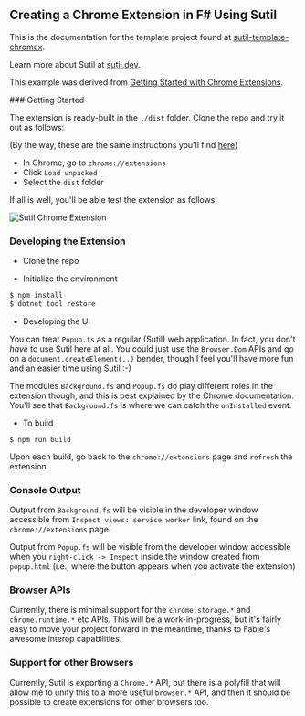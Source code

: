 ## Creating a Chrome Extension in F# Using Sutil ##

This is the documentation for the template project found at [sutil-template-chromex](https://github.com/davedawkins/sutil-template-chromex).

Learn more about Sutil at [sutil.dev](https://sutil.dev).

This example was derived from [Getting Started with Chrome Extensions](https://developer.chrome.com/docs/extensions/mv3/getstarted/).

### Getting Started

The extension is ready-built in the `./dist` folder. Clone the repo and try it out as follows:

(By the way, these are the same instructions you'll find [here](https://developer.chrome.com/docs/extensions/mv3/getstarted/))

- In Chrome, go to `chrome://extensions`
- Click `Load unpacked`
- Select the `dist` folder

If all is well, you'll be able test the extension as follows:

![Sutil Chrome Extension](https://user-images.githubusercontent.com/285421/135159208-eaaa6fbc-7611-4a9f-94a5-53135e191f89.gif)

### Developing the Extension

- Clone the repo

- Initialize the environment

```bash
$ npm install
$ dotnet tool restore
```

- Developing the UI

You can treat `Popup.fs` as a regular (Sutil) web application. In fact, you don't *have* to use Sutil here at all. You could just use the `Browser.Dom` APIs and go on a `document.createElement(..)` bender, though I feel you'll have more fun and an easier time using Sutil :-)

The modules `Background.fs` and `Popup.fs` do play different roles in the extension though, and this is best explained by the Chrome documentation. You'll see that `Background.fs` is where we can catch the `onInstalled` event.

- To build

```
$ npm run build
```

Upon each build, go back to the `chrome://extensions` page and `refresh` the extension.

### Console Output

Output from `Background.fs` will be visible in the developer window accessible from `Inspect views:
service worker` link, found on the `chrome://extensions` page.

Output from `Popup.fs` will be visible from the developer window accessible when you `right-click -> Inspect` inside the window created from `popup.html` (i.e., where the button appears when you activate the extension)

### Browser APIs

Currently, there is minimal support for the `chrome.storage.*` and `chrome.runtime.*` etc APIs. This will be a work-in-progress, but it's fairly easy to move your project forward in the meantime, thanks to Fable's awesome interop capabilities.

### Support for other Browsers

Currently, Sutil is exporting a `Chrome.*` API, but there is a polyfill that will allow me to unify this to a more useful `browser.*` API, and then it should be possible to create extensions for other browsers too.
